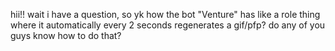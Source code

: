 hii!! wait i have a question,
so yk how the bot "Venture" has like a role thing
where it automatically every 2 seconds regenerates
a gif/pfp? do any of you guys know how to do that?
